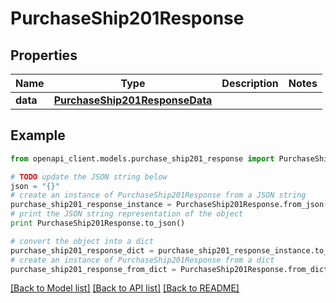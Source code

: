 # PurchaseShip201Response



## Properties
Name | Type | Description | Notes
------------ | ------------- | ------------- | -------------
**data** | [**PurchaseShip201ResponseData**](PurchaseShip201ResponseData.md) |  | 

## Example

```python
from openapi_client.models.purchase_ship201_response import PurchaseShip201Response

# TODO update the JSON string below
json = "{}"
# create an instance of PurchaseShip201Response from a JSON string
purchase_ship201_response_instance = PurchaseShip201Response.from_json(json)
# print the JSON string representation of the object
print PurchaseShip201Response.to_json()

# convert the object into a dict
purchase_ship201_response_dict = purchase_ship201_response_instance.to_dict()
# create an instance of PurchaseShip201Response from a dict
purchase_ship201_response_from_dict = PurchaseShip201Response.from_dict(purchase_ship201_response_dict)
```
[[Back to Model list]](../README.md#documentation-for-models) [[Back to API list]](../README.md#documentation-for-api-endpoints) [[Back to README]](../README.md)


